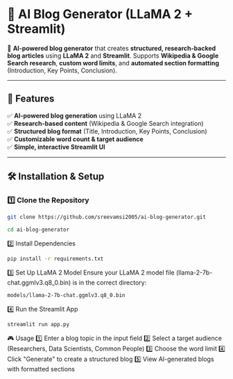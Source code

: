 # 📝 AI Blog Generator (LLaMA 2 + Streamlit)

🚀 **AI-powered blog generator** that creates **structured, research-backed blog articles** using **LLaMA 2** and **Streamlit**. Supports **Wikipedia & Google Search research**, **custom word limits**, and **automated section formatting** (Introduction, Key Points, Conclusion).  

---

## 🎯 **Features**
✅ **AI-powered blog generation** using LLaMA 2  
✅ **Research-based content** (Wikipedia & Google Search integration)  
✅ **Structured blog format** (Title, Introduction, Key Points, Conclusion)  
✅ **Customizable word count & target audience**  
✅ **Simple, interactive Streamlit UI**  

---

## 🛠️ **Installation & Setup**

### **1️⃣ Clone the Repository**
```bash
git clone https://github.com/sreevamsi2005/ai-blog-generator.git

cd ai-blog-generator
```
2️⃣ Install Dependencies
  ```bash
pip install -r requirements.txt
```
3️⃣ Set Up LLaMA 2 Model
Ensure your LLaMA 2 model file (llama-2-7b-chat.ggmlv3.q8_0.bin) is in the correct directory:
```bash
models/llama-2-7b-chat.ggmlv3.q8_0.bin
```
4️⃣ Run the Streamlit App
```bash
streamlit run app.py
```
🎮 Usage
1️⃣ Enter a blog topic in the input field
2️⃣ Select a target audience (Researchers, Data Scientists, Common People)
3️⃣ Choose the word limit
4️⃣ Click "Generate" to create a structured blog
5️⃣ View AI-generated blogs with formatted sections
